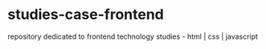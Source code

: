 # studies-case-frontend
repository dedicated to frontend technology studies - html | css | javascript 
